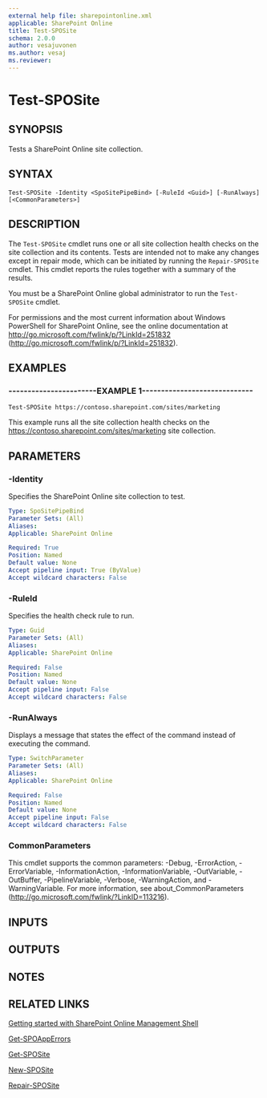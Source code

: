 ```yaml
---
external help file: sharepointonline.xml
applicable: SharePoint Online
title: Test-SPOSite
schema: 2.0.0
author: vesajuvonen
ms.author: vesaj
ms.reviewer:
---
```


# Test-SPOSite

## SYNOPSIS
Tests a SharePoint Online site collection.


## SYNTAX

```
Test-SPOSite -Identity <SpoSitePipeBind> [-RuleId <Guid>] [-RunAlways] [<CommonParameters>]
```

## DESCRIPTION
The `Test-SPOSite` cmdlet runs one or all site collection health checks on the site collection and its contents.
Tests are intended not to make any changes except in repair mode, which can be initiated by running the `Repair-SPOSite` cmdlet.
This cmdlet reports the rules together with a summary of the results.

You must be a SharePoint Online global administrator to run the `Test-SPOSite` cmdlet.

For permissions and the most current information about Windows PowerShell for SharePoint Online, see the online documentation at http://go.microsoft.com/fwlink/p/?LinkId=251832 (http://go.microsoft.com/fwlink/p/?LinkId=251832).


## EXAMPLES

### -----------------------EXAMPLE 1-----------------------------
```
Test-SPOSite https://contoso.sharepoint.com/sites/marketing
```

This example runs all the site collection health checks on the https://contoso.sharepoint.com/sites/marketing site collection.


## PARAMETERS

### -Identity
Specifies the SharePoint Online site collection to test.


```yaml
Type: SpoSitePipeBind
Parameter Sets: (All)
Aliases: 
Applicable: SharePoint Online

Required: True
Position: Named
Default value: None
Accept pipeline input: True (ByValue)
Accept wildcard characters: False
```

### -RuleId
Specifies the health check rule to run.


```yaml
Type: Guid
Parameter Sets: (All)
Aliases: 
Applicable: SharePoint Online

Required: False
Position: Named
Default value: None
Accept pipeline input: False
Accept wildcard characters: False
```

### -RunAlways
Displays a message that states the effect of the command instead of executing the command.


```yaml
Type: SwitchParameter
Parameter Sets: (All)
Aliases: 
Applicable: SharePoint Online

Required: False
Position: Named
Default value: None
Accept pipeline input: False
Accept wildcard characters: False
```

### CommonParameters
This cmdlet supports the common parameters: -Debug, -ErrorAction, -ErrorVariable, -InformationAction, -InformationVariable, -OutVariable, -OutBuffer, -PipelineVariable, -Verbose, -WarningAction, and -WarningVariable. For more information, see about_CommonParameters (http://go.microsoft.com/fwlink/?LinkID=113216).

## INPUTS

## OUTPUTS

## NOTES

## RELATED LINKS

[Getting started with SharePoint Online Management Shell](https://docs.microsoft.com/powershell/sharepoint/sharepoint-online/connect-sharepoint-online?view=sharepoint-ps)

[Get-SPOAppErrors](Get-SPOAppErrors.md)

[Get-SPOSite](Get-SPOSite.md)

[New-SPOSite](New-SPOSite.md)

[Repair-SPOSite](Repair-SPOSite.md)
